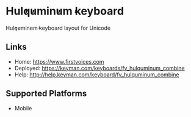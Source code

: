Hul̓q̓umin̓um̓ keyboard
======================

Hul̓q̓umin̓um̓ keyboard layout for Unicode

Links
-----

* Home:     <https://www.firstvoices.com>
* Deployed: <https://keyman.com/keyboards/fv_hulquminum_combine>
* Help:     <http://help.keyman.com/keyboard/fv_hulquminum_combine>

Supported Platforms
-------------------

 * Mobile
